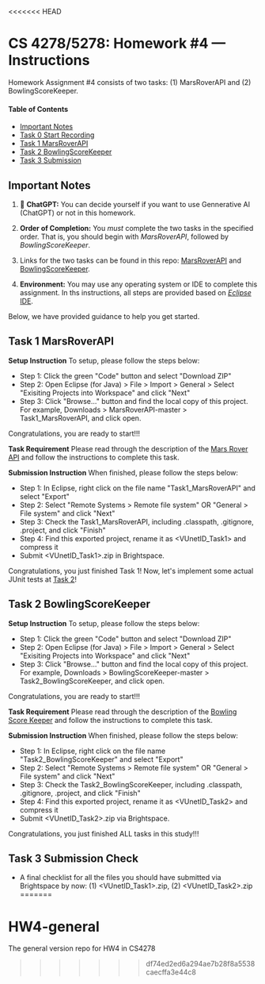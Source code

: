 <<<<<<< HEAD
# CS 4278/5278: Homework #4 — Instructions
Homework Assignment #4 consists of two tasks: (1) MarsRoverAPI and (2) BowlingScoreKeeper.

#### Table of Contents
* [Important Notes](#important-notes)
* [Task 0 Start Recording](#task-0-start-recording)
* [Task 1 MarsRoverAPI](#task-1-marsroverapi)
* [Task 2 BowlingScoreKeeper](#task-2-bowlingscorekeeper)
* [Task 3 Submission](#task-3-submission)

## Important Notes

1. 🔴 **ChatGPT:** You can decide yourself if you want to use Gennerative AI (ChatGPT) or not in this homework.

1. **Order of Completion:** You *must* complete the two tasks in the specified order. That is, you should begin with *MarsRoverAPI*, followed by *BowlingScoreKeeper*. 

1. Links for the two tasks can be found in this repo: [MarsRoverAPI](https://github.com/largehappygroup/HW4-general/blob/main/Task1_MarsRoverAPI/README.md) and [BowlingScoreKeeper](https://github.com/largehappygroup/HW4-general/blob/main/Task2_BowlingScoreKeeper/README.md).


1. **Environment:** You may use any operating system or IDE to complete this assignment. In ths instructions, all steps are provided based on [*Eclipse* IDE](https://github.com/largehappygroup/HW4-general/blob/main/eclipse.md).




Below, we have provided guidance to help you get started.

## Task 1 MarsRoverAPI

**Setup Instruction**
To setup, please follow the steps below:

- Step 1: Click the green "Code" button and select "Download ZIP"
- Step 2: Open Eclipse (for Java) > File > Import > General > Select "Exisiting Projects into Workspace" and click "Next"
- Step 3: Click "Browse..." button and find the local copy of this project. For example, Downloads > MarsRoverAPI-master > Task1_MarsRoverAPI, and click open.

Congratulations, you are ready to start!!! 

**Task Requirement**
Please read through the description of the [Mars Rover API](https://github.com/largehappygroup/HW4-general/blob/main/Task1_MarsRoverAPI/README.md) and follow the instructions to complete this task. 

**Submission Instruction**
When finished, please follow the steps below:

- Step 1: In Eclipse, right click on the file name "Task1_MarsRoverAPI" and select "Export"
- Step 2: Select "Remote Systems > Remote file system" OR "General > File system"
and click "Next"
- Step 3: Check the Task1_MarsRoverAPI, including .classpath, .gitignore, .project, and click "Finish"
- Step 4: Find this exported project, rename it as <VUnetID_Task1> and compress it
- Submit <VUnetID_Task1>.zip in Brightspace.

Congratulations, you just finished Task 1! Now, let's implement some actual JUnit tests at [Task 2](https://github.com/largehappygroup/HW4-general/tree/main/Task2_BowlingScoreKeeper)!

## Task 2 BowlingScoreKeeper

**Setup Instruction**
To setup, please follow the steps below:

- Step 1: Click the green "Code" button and select "Download ZIP"
- Step 2: Open Eclipse (for Java) > File > Import > General > Select "Exisiting Projects into Workspace" and click "Next"
- Step 3: Click "Browse..." button and find the local copy of this project. For example, Downloads > BowlingScoreKeeper-master > Task2_BowlingScoreKeeper, and click open.

Congratulations, you are ready to start!!! 

**Task Requirement**
Please read through the description of the [Bowling Score Keeper](https://github.com/largehappygroup/HW4-general/blob/main/Task2_BowlingScoreKeeper/README.md) and follow the instructions to complete this task. 

**Submission Instruction**
When finished, please follow the steps below:

- Step 1: In Eclipse, right click on the file name "Task2_BowlingScoreKeeper" and select "Export"
- Step 2: Select "Remote Systems > Remote file system" OR "General > File system"
and click "Next"
- Step 3: Check the Task2_BowlingScoreKeeper, including .classpath, .gitignore, .project, and click "Finish"
- Step 4: Find this exported project, rename it as <VUnetID_Task2> and compress it
- Submit <VUnetID_Task2>.zip via Brightspace.

Congratulations, you just finished ALL tasks in this study!!! 

## Task 3 Submission Check
- A final checklist for all the files you should have submitted via Brightspace by now: (1) <VUnetID_Task1>.zip, (2) <VUnetID_Task2>.zip
=======
# HW4-general
The general version repo for HW4 in CS4278
>>>>>>> df74ed2ed6a294ae7b28f8a5538caecffa3e44c8
